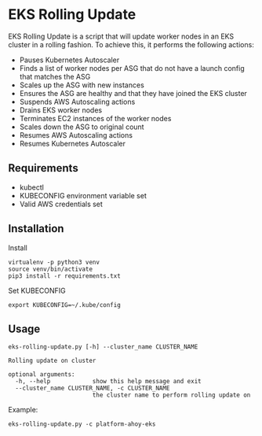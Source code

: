 # EKS Rolling Update

EKS Rolling Update is a script that will update worker nodes in an EKS cluster in a rolling fashion.
To achieve this, it performs the following actions:

* Pauses Kubernetes Autoscaler
* Finds a list of worker nodes per ASG that do not have a launch config that matches the ASG
* Scales up the ASG with new instances
* Ensures the ASG are healthy and that they have joined the EKS cluster
* Suspends AWS Autoscaling actions
* Drains EKS worker nodes
* Terminates EC2 instances of the worker nodes
* Scales down the ASG to original count
* Resumes AWS Autoscaling actions
* Resumes Kubernetes Autoscaler

## Requirements

* kubectl
* KUBECONFIG environment variable set
* Valid AWS credentials set

## Installation

Install

```
virtualenv -p python3 venv
source venv/bin/activate
pip3 install -r requirements.txt
```

Set KUBECONFIG

```
export KUBECONFIG=~/.kube/config
```

## Usage

```
eks-rolling-update.py [-h] --cluster_name CLUSTER_NAME

Rolling update on cluster

optional arguments:
  -h, --help            show this help message and exit
  --cluster_name CLUSTER_NAME, -c CLUSTER_NAME
                        the cluster name to perform rolling update on
```

Example:

```
eks-rolling-update.py -c platform-ahoy-eks
```

